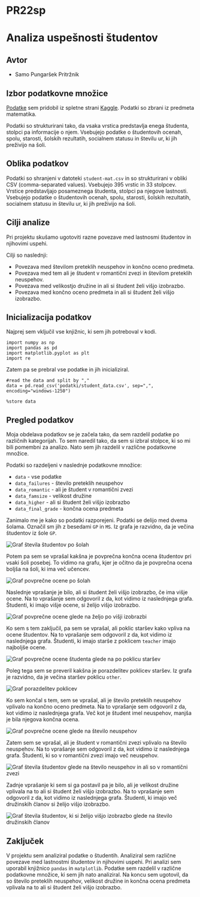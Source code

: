 # PR22sp

# Analiza uspešnosti študentov

## Avtor

-   Samo Pungaršek Pritržnik

## Izbor podatkovne množice

[Podatke](https://www.kaggle.com/datasets/devansodariya/student-performance-data) sem pridobil iz spletne strani [Kaggle](https://www.kaggle.com). Podatki so zbrani iz predmeta matematika.

Podatki so strukturirani tako, da vsaka vrstica predstavlja enega študenta, stolpci pa informacije o njem. Vsebujejo podatke o študentovih ocenah, spolu, starosti, šolskih rezultatih, socialnem statusu in številu ur, ki jih preživijo na šoli.

## Oblika podatkov

Podatki so shranjeni v datoteki `student-mat.csv` in so strukturirani v obliki CSV (comma-separated values). Vsebujejo 395 vrstic in 33 stolpcev. Vrstice predstavljajo posameznega študenta, stolpci pa njegove lastnosti. Vsebujejo podatke o študentovih ocenah, spolu, starosti, šolskih rezultatih, socialnem statusu in številu ur, ki jih preživijo na šoli.

## Cilji analize

Pri projektu skušamo ugotoviti razne povezave med lastnosmi študentov in njihovimi uspehi. 

Cilji so naslednji:
- Povezava med številom preteklih neuspehov in končno oceno predmeta.
- Povezava med tem ali je študent v romantični zvezi in številom preteklih neuspehov.
- Povezava med velikostjo družine in ali si študent želi višjo izobrazbo.
- Povezava med končno oceno predmeta in ali si študent želi višjo izobrazbo.

## Inicializacija podatkov

Najprej sem vključil vse knjižnic, ki sem jih potreboval v kodi.

```
import numpy as np
import pandas as pd
import matplotlib.pyplot as plt
import re
```

Zatem pa se prebral vse podatke in jih inicializiral.

```
#read the data and split by ","
data = pd.read_csv('podatki/student_data.csv', sep=",", encoding="windows-1250")

%store data
```

## Pregled podatkov

Moja obdelava podatkov se je začela tako, da sem razdelil podatke po različnih kategorijah. To sem naredil tako, da sem si izbral stolpce, ki so mi bili pomembni za analizo. Nato sem jih razdelil v različne podatkovne množice.

Podatki so razdeljeni v naslednje podatkovne množice:
- `data` - vse podatke
- `data_failures` - število preteklih neuspehov
- `data_romantic` - ali je študent v romantični zvezi
- `data_famsize` - velikost družine
- `data_higher` - ali si študent želi višjo izobrazbo
- `data_final_grade` - končna ocena predmeta

Zanimalo me je kako so podatki razporejeni. Podatki se delijo med dvema šolama. Označil sm jih z besedami `GP` in `MS`. Iz grafa je razvidno, da je večina študentov iz šole `GP`.

![Graf števila študentov po šolah](slike/1.png)

Potem pa sem se vprašal kakšna je povprečna končna ocena študentov pri vsaki šoli posebej. To vidimo na grafu, kjer je očitno da je povprečna ocena boljša na šoli, ki ima več učencev.

![Graf povprečne ocene po šolah](slike/2.png)

Naslednje vprašanje je bilo, ali si študent želi višjo izobrazbo, če ima višje ocene. Na to vprašanje sem odgovoril z da, kot vidimo iz naslednjega grafa. Študenti, ki imajo višje ocene, si želijo višjo izobrazbo.

![Graf povprečne ocene glede na željo po višji izobrazbi](slike/8.png)

Ko sem s tem zaključil, pa sem se vprašal, ali poklic staršev kako vpliva na ocene študentov. Na to vprašanje sem odgovoril z da, kot vidimo iz naslednjega grafa. Študenti, ki imajo starše z poklicem `teacher` imajo najboljše ocene.

![Graf povprečne ocene študenta glede na po poklicu staršev](slike/3.png)

Poleg tega sem se preveril kakšna je porazdelitev poklicev staršev. Iz grafa je razvidno, da je večina staršev poklicu `other`.

![Graf porazdelitev poklicev](slike/4.png)

Ko sem končal s tem, sem se vprašal, ali je število preteklih neuspehov vplivalo na končno oceno predmeta. Na to vprašanje sem odgovoril z da, kot vidimo iz naslednjega grafa. Več kot je študent imel neuspehov, manjša je bila njegova končna ocena.

![Graf povprečne ocene glede na število neuspehov](slike/5.png)

Zatem sem se vprašal, ali je študent v romantični zvezi vplivalo na število neuspehov. Na to vprašanje sem odgovoril z da, kot vidimo iz naslednjega grafa. Študenti, ki so v romantični zvezi imajo več neuspehov.

![Graf števila študentov glede na število neuspehov in ali so v romantični zvezi](slike/6.png)

Zadnje vprašanje ki sem si ga postavil pa je bilo, ali je velikost družine vplivala na to ali si študent želi višjo izobrazbo. Na to vprašanje sem odgovoril z da, kot vidimo iz naslednjega grafa. Študenti, ki imajo več družinskih članov si želijo višjo izobrazbo.

![Graf števila študentov, ki si želijo višjo izobrazbo glede na število družinskih članov](slike/7.png)

## Zaključek

V projektu sem analiziral podatke o študentih. Analiziral sem različne povezave med lastnostmi študentov in njihovimi uspehi. Pri analizi sem uporabil knjižnico `pandas` in `matplotlib`. Podatke sem razdelil v različne podatkovne množice, ki sem jih nato analiziral. Na koncu sem ugotovil, da so število preteklih neuspehov, velikost družine in končna ocena predmeta vplivala na to ali si študent želi višjo izobrazbo.

